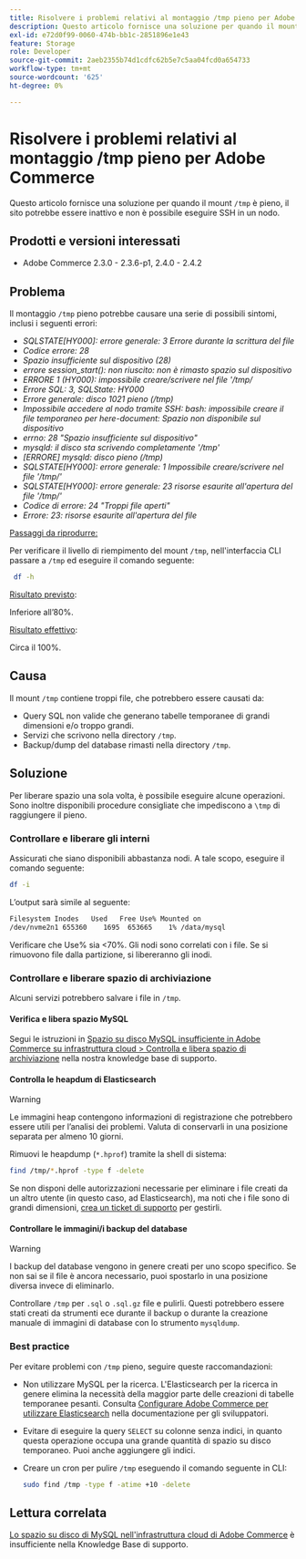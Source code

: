 ```yaml
---
title: Risolvere i problemi relativi al montaggio /tmp pieno per Adobe Commerce
description: Questo articolo fornisce una soluzione per quando il mount "/tmp" è pieno, il sito potrebbe essere inattivo e non è possibile eseguire SSH in un nodo.
exl-id: e72d0f99-0060-474b-bb1c-2851896e1e43
feature: Storage
role: Developer
source-git-commit: 2aeb2355b74d1cdfc62b5e7c5aa04fcd0a654733
workflow-type: tm+mt
source-wordcount: '625'
ht-degree: 0%

---
```


# Risolvere i problemi relativi al montaggio /tmp pieno per Adobe Commerce

Questo articolo fornisce una soluzione per quando il mount `/tmp` è pieno, il sito potrebbe essere inattivo e non è possibile eseguire SSH in un nodo.

## Prodotti e versioni interessati

* Adobe Commerce 2.3.0 - 2.3.6-p1, 2.4.0 - 2.4.2

## Problema

Il montaggio `/tmp` pieno potrebbe causare una serie di possibili sintomi, inclusi i seguenti errori:

* *SQLSTATE[HY000]: errore generale: 3 Errore durante la scrittura del file*
* *Codice errore: 28*
* *Spazio insufficiente sul dispositivo (28)*
* *errore session_start(): non riuscito: non è rimasto spazio sul dispositivo*
* *ERRORE 1 (HY000): impossibile creare/scrivere nel file &#39;/tmp/*
* *Errore SQL: 3, SQLState: HY000*
* *Errore generale: disco 1021 pieno (/tmp)*
* *Impossibile accedere al nodo tramite SSH:*
  *bash: impossibile creare il file temporaneo per here-document: Spazio non disponibile sul dispositivo*
* *errno: 28 &quot;Spazio insufficiente sul dispositivo&quot;*
* *mysqld: il disco sta scrivendo completamente &#39;/tmp&#39;*
* *[ERRORE] mysqld: disco pieno (/tmp)*
* *SQLSTATE[HY000]: errore generale: 1 Impossibile creare/scrivere nel file &#39;/tmp/&#39;*
* *SQLSTATE[HY000]: errore generale: 23 risorse esaurite all&#39;apertura del file &#39;/tmp/&#39;*
* *Codice di errore: 24 &quot;Troppi file aperti&quot;*
* *Errore: 23: risorse esaurite all&#39;apertura del file*


<u>Passaggi da riprodurre:</u>

Per verificare il livello di riempimento del mount `/tmp`, nell&#39;interfaccia CLI passare a `/tmp` ed eseguire il comando seguente:

```bash
 df -h
```

<u>Risultato previsto</u>:

Inferiore all’80%.

<u>Risultato effettivo</u>:

Circa il 100%.

## Causa

Il mount `/tmp` contiene troppi file, che potrebbero essere causati da:

* Query SQL non valide che generano tabelle temporanee di grandi dimensioni e/o troppo grandi.
* Servizi che scrivono nella directory `/tmp`.
* Backup/dump del database rimasti nella directory `/tmp`.

## Soluzione

Per liberare spazio una sola volta, è possibile eseguire alcune operazioni. Sono inoltre disponibili procedure consigliate che impediscono a `\tmp` di raggiungere il pieno.

### Controllare e liberare gli interni

Assicurati che siano disponibili abbastanza nodi. A tale scopo, eseguire il comando seguente:

```bash
df -i
```

L’output sarà simile al seguente:

```bash
Filesystem Inodes   Used   Free Use% Mounted on
/dev/nvme2n1 655360    1695  653665    1% /data/mysql
```

Verificare che Use% sia &lt;70%. Gli nodi sono correlati con i file. Se si rimuovono file dalla partizione, si libereranno gli inodi.

### Controllare e liberare spazio di archiviazione

Alcuni servizi potrebbero salvare i file in `/tmp`.

#### Verifica e libera spazio MySQL

Segui le istruzioni in [Spazio su disco MySQL insufficiente in Adobe Commerce su infrastruttura cloud > Controlla e libera spazio di archiviazione](/help/troubleshooting/database/mysql-disk-space-is-low-on-magento-commerce-cloud.md#check_and_free) nella nostra knowledge base di supporto.

#### Controlla le heapdum di Elasticsearch

>[!WARNING]
>
>Le immagini heap contengono informazioni di registrazione che potrebbero essere utili per l’analisi dei problemi. Valuta di conservarli in una posizione separata per almeno 10 giorni.

Rimuovi le heapdump (`*.hprof`) tramite la shell di sistema:

```bash
find /tmp/*.hprof -type f -delete
```

Se non disponi delle autorizzazioni necessarie per eliminare i file creati da un altro utente (in questo caso, ad Elasticsearch), ma noti che i file sono di grandi dimensioni, [crea un ticket di supporto](/help/help-center-guide/help-center/magento-help-center-user-guide.md#submit-ticket) per gestirli.

#### Controllare le immagini/i backup del database

>[!WARNING]
>
>I backup del database vengono in genere creati per uno scopo specifico. Se non sai se il file è ancora necessario, puoi spostarlo in una posizione diversa invece di eliminarlo.

Controllare `/tmp` per `.sql` o `.sql.gz` file e pulirli. Questi potrebbero essere stati creati da strumenti ece durante il backup o durante la creazione manuale di immagini di database con lo strumento `mysqldump`.

### Best practice

Per evitare problemi con `/tmp` pieno, seguire queste raccomandazioni:

* Non utilizzare MySQL per la ricerca. L&#39;Elasticsearch per la ricerca in genere elimina la necessità della maggior parte delle creazioni di tabelle temporanee pesanti. Consulta [Configurare Adobe Commerce per utilizzare Elasticsearch](https://experienceleague.adobe.com/it/docs/commerce-operations/configuration-guide/search/configure-search-engine) nella documentazione per gli sviluppatori.
* Evitare di eseguire la query `SELECT` su colonne senza indici, in quanto questa operazione occupa una grande quantità di spazio su disco temporaneo. Puoi anche aggiungere gli indici.
* Creare un cron per pulire `/tmp` eseguendo il comando seguente in CLI:

  ```bash
  sudo find /tmp -type f -atime +10 -delete
  ```

## Lettura correlata

[Lo spazio su disco di MySQL nell&#39;infrastruttura cloud di Adobe Commerce](/help/troubleshooting/database/mysql-disk-space-is-low-on-magento-commerce-cloud.md) è insufficiente nella Knowledge Base di supporto.
